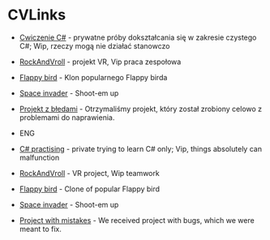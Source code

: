 # CVLinks
* [Cwiczenie C#](https://github.com/F8nix/TalesOfDemonRealm) - prywatne próby dokształcania się w zakresie czystego C#; Wip, rzeczy mogą nie działać stanowczo
* [RockAndVroll](https://github.com/F8nix/Unity_VR) - projekt VR, Vip praca zespołowa

* [Flappy bird](https://github.com/F8nix/Unity_lab1) - Klon popularnego Flappy birda
* [Space invader](https://github.com/F8nix/Unity_Lab4) - Shoot-em up
* [Projekt z błedami](https://github.com/F8nix/UnityLab6) - Otrzymaliśmy projekt, który został zrobiony celowo z problemami do naprawienia.
  
* ENG
* [C# practising](https://github.com/F8nix/TalesOfDemonRealm) - private trying to learn C# only; Vip, things absolutely can malfunction
* [RockAndVroll](https://github.com/F8nix/Unity_VR) - VR project, Wip teamwork
  
* [Flappy bird](https://github.com/F8nix/Unity_lab1) - Clone of popular Flappy bird
* [Space invader](https://github.com/F8nix/Unity_Lab4) - Shoot-em up
* [Project with mistakes](https://github.com/F8nix/UnityLab6) - We received project with bugs, which we were meant to fix.
